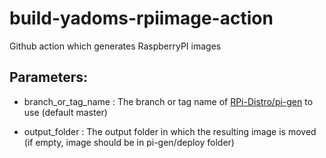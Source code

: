 # build-yadoms-rpiimage-action
Github action which generates RaspberryPI images

## Parameters:
	
* branch_or_tag_name : The branch or tag name of [RPi-Distro/pi-gen](https://github.com/RPi-Distro/pi-gen) to use (default master)
 
* output_folder : The output folder in which the resulting image is moved (if empty, image should be in pi-gen/deploy folder)
